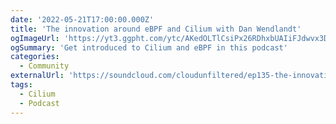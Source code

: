 ```yaml
---
date: '2022-05-21T17:00:00.000Z'
title: 'The innovation around eBPF and Cilium with Dan Wendlandt'
ogImageUrl: 'https://yt3.ggpht.com/ytc/AKedOLTlCsiPx26RDhxbUAIiFJdwvx3D1bcKe-RwVhjn6g=s900-c-k-c0x00ffffff-no-rj'
ogSummary: 'Get introduced to Cilium and eBPF in this podcast'
categories:
  - Community
externalUrl: 'https://soundcloud.com/cloudunfiltered/ep135-the-innovation-around-ebpf-and-cilium-with-dan-wendlandt?'
tags:
  - Cilium
  - Podcast
---
```

